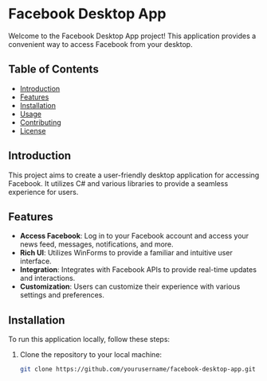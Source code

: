 # Facebook Desktop App

Welcome to the Facebook Desktop App project! This application provides a convenient way to access Facebook from your desktop.

## Table of Contents

- [Introduction](#introduction)
- [Features](#features)
- [Installation](#installation)
- [Usage](#usage)
- [Contributing](#contributing)
- [License](#license)

## Introduction

This project aims to create a user-friendly desktop application for accessing Facebook. It utilizes C# and various libraries to provide a seamless experience for users.

## Features

- **Access Facebook**: Log in to your Facebook account and access your news feed, messages, notifications, and more.
- **Rich UI**: Utilizes WinForms to provide a familiar and intuitive user interface.
- **Integration**: Integrates with Facebook APIs to provide real-time updates and interactions.
- **Customization**: Users can customize their experience with various settings and preferences.

## Installation

To run this application locally, follow these steps:

1. Clone the repository to your local machine:
   ```bash
   git clone https://github.com/yourusername/facebook-desktop-app.git
